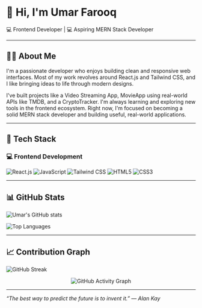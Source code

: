 # 👋 Hi, I'm Umar Farooq

💻 Frontend Developer | 💻 Aspiring MERN Stack Developer 

---

## 👨‍💻 About Me

I'm a passionate developer who enjoys building clean and responsive web interfaces. Most of my work revolves around React.js and Tailwind CSS, and I like bringing ideas to life through modern designs. 

I've built projects like a Video Streaming App, MovieApp using real-world APIs like TMDB, and a CryptoTracker. I'm always learning and exploring new tools in the frontend ecosystem. Right now, I'm focused on becoming a solid MERN stack developer and building useful, real-world applications.


---

## 🚀 Tech Stack

### 💻 Frontend Development

<p align="left">
  <img src="https://img.shields.io/badge/React.js-20232A?style=for-the-badge&logo=react&logoColor=61DAFB" alt="React.js" />
  <img src="https://img.shields.io/badge/JavaScript-F7DF1E?style=for-the-badge&logo=javascript&logoColor=black" alt="JavaScript" />
  <img src="https://img.shields.io/badge/TailwindCSS-06B6D4?style=for-the-badge&logo=tailwind-css&logoColor=white" alt="Tailwind CSS" />
  <img src="https://img.shields.io/badge/HTML5-E34F26?style=for-the-badge&logo=html&logoColor=white" alt="HTML5" />
  <img src="https://img.shields.io/badge/CSS3-1572B6?style=for-the-badge&logo=css&logoColor=white" alt="CSS3" />
  
</p>
  
---

## 📊 GitHub Stats

<p align="left">
  <img src="https://github-readme-stats.vercel.app/api?username=Umar&show_icons=true&theme=tokyonight" alt="Umar's GitHub stats" />
</p>

<p align="left">
  <img src="https://github-readme-stats.vercel.app/api/top-langs/?username=UmarFarooq&layout=compact&theme=tokyonight" alt="Top Languages" />
</p>

---

## 📈 Contribution Graph

<p align="left">
  <img src="https://github-readme-streak-stats.herokuapp.com/?user=UmarFarooq&theme=tokyonight&hide_border=false" alt="GitHub Streak" />
</p>

<p align="center">
  <img src="https://github-readme-activity-graph.vercel.app/graph?username=Umar&theme=tokyo-night" alt="GitHub Activity Graph" 
    </p>


---

_“The best way to predict the future is to invent it.” — Alan Kay_

